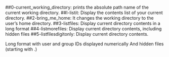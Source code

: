 
##0-current_working_directory: 
prints the absolute path name of the current working directory.
##l-listit:
Display the contents list of your current directory.
##2-bring_me_home:
It changes the working directory to the user’s home directory.
##3-listfiles: 
Display current directory contents in a long format
##4-listmorefiles:
Display current directory contents, including hidden files
##5-listfilesdigitonly:
Display current directory contents.

Long format
with user and group IDs displayed numerically
And hidden files (starting with .)
